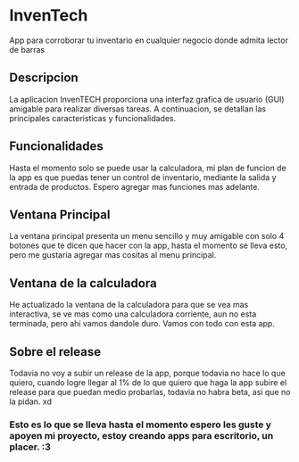 # InvenTech
App para corroborar tu inventario en cualquier negocio donde admita lector de barras


## Descripcion
La aplicacion InvenTECH proporciona una interfaz grafica de usuario (GUI) amigable para realizar diversas tareas. A continuacion, se detallan las principales caracteristicas y funcionalidades.


## Funcionalidades
Hasta el momento solo se puede usar la calculadora, mi plan de funcion de la app es que puedas tener un control de inventario, mediante la salida y entrada de productos. Espero agregar mas funciones mas adelante.


## Ventana Principal
La ventana principal presenta un menu sencillo y muy amigable con solo 4 botones que te dicen que hacer con la app, hasta el momento se lleva esto, pero me gustaria agregar mas cositas al menu principal.


## Ventana de la calculadora
He actualizado la ventana de la calculadora para que se vea mas interactiva, se ve mas como una calculadora corriente, aun no esta terminada, pero ahi vamos dandole duro. Vamos con todo con esta app.


## Sobre el release
Todavia no voy a subir un release de la app, porque todavia no hace lo que quiero, cuando logre llegar al 1% de lo que quiero que haga la app subire el release para que puedan medio probarlas, todavia no habra beta, asi que no la pidan. xd

### Esto es lo que se lleva hasta el momento espero les guste y apoyen mi proyecto, estoy creando apps para escritorio, un placer. :3